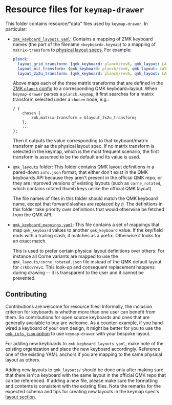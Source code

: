 # Resource files for `keymap-drawer`

This folder contains resource/"data" files used by `keymap-drawer`. In particular:

- [`zmk_keyboard_layouts.yaml`](zmk_keyboard_layouts.yaml): Contains a mapping of ZMK keyboard names (the part of the filename `<keyboard>.keymap`) to a mapping
  of `matrix-transform` to [physical layout specs](../KEYMAP_SPEC.md#layout). For example:
  ```yaml
  planck:
    layout_grid_transform: {qmk_keyboard: planck/rev6, qmk_layout: LAYOUT_ortho_4x12}
    layout_mit_transform: {qmk_keyboard: planck/rev6, qmk_layout: LAYOUT_planck_1x2uC}
    layout_2x2u_transform: {qmk_keyboard: planck/rev6, qmk_layout: LAYOUT_planck_2x2u}
  ```
  Above maps each of the three matrix transforms that are defined in the
  [ZMK `planck` config](https://github.com/zmkfirmware/zmk/blob/main/app/boards/arm/planck/planck_rev6.dts) to a corresponding QMK
  keyboard+layout. When `keymap-drawer` parses a `planck.keymap`, it first searches for a matrix transform selected under a `chosen` node, e.g.:
  ```dts
  / {
      chosen {
          zmk,matrix-transform = &layout_2x2u_transform;
      };
      ...
  };
  ```
  Then it outputs the value corresponding to that keyboard/matrix transform pair as the physical layout spec. If no matrix transform is
  selected in the keymap, which is the most frequent scenario, the first transform is assumed to be the default and its value is used.

- [`qmk_layouts`](qmk_layouts/) folder: This folder contains QMK layout definitions in a pared-down `info.json` format, that either don't
  exist in the QMK keyboards API because they aren't present in the official QMK repo, or they are improved versions of existing
  layouts (such as `corne_rotated`, which contains rotated thumb keys unlike the official QMK layout).

  The file names of files in this folder should match the QMK keyboard name, except that forward slashes are replaced by `@`. The definitions
  in this folder take priority over definitions that would otherwise be fetched from the QMK API.

- [`qmk_keyboard_mappings.yaml`](qmk_keyboard_mappings.yaml): This file contains a set of mappings that map `qmk_keyboard` values to another
  `qmk_keyboard` value. If the key/field ends with a trailing slash, it matches as a prefix. Otherwise it looks for an exact match.

  This is used to prefer certain physical layout definitions over others: For instance all Corne variants are mapped to use
  the `qmk_layouts/corne_rotated.json` file instead of the QMK default layout for `crkbd/rev1`.
  This look-up and consequent replacement happens during drawing -- it is transparent to the user and it cannot be prevented.

## Contributing

Contributions are welcome for resource files! Informally, the inclusion criterion for keyboards is whether more than one user can benefit from them.
So contributions for open source keyboards and ones that are generally available to buy are welcome. As a counter-example, if you hand-wired a keyboard
of your own design, it might be better for you to use the [`qmk_info_json` option](../KEYMAP_SPEC.md#layout) to use `keymap-drawer` with your bespoke layout.

For adding new keyboards to `zmk_keyboard_layouts.yaml`, make note of the existing organization and place the new keyboard accordingly. Reference one of the
existing YAML anchors if you are mapping to the same physical layout as others.

Adding new layouts to `qmk_layouts/` should be done only after making sure that there isn't a keyboard with the same layout in the official QMK repo that
can be referenced. If adding a new file, please make sure the formatting and contents is consistent with the existing files. Note the remarks for the
expected schema and tips for creating new layouts in the keymap spec's [layout section](../KEYMAP_SPEC.md#layout).
